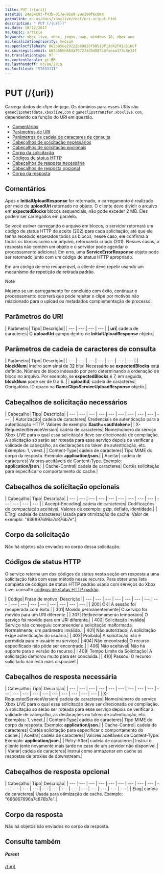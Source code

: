 ```yaml
---
title: PUT (/{uri})
assetID: 24a24c93-f43b-017e-91e0-29e190fec8a8
permalink: en-us/docs/xboxlive/rest/uri-uriput.html
description: " PUT (/{uri})"
ms.date: 10/12/2017
ms.topic: article
keywords: xbox live, xbox, jogos, uwp, windows 10, xbox one
ms.localizationpriority: medium
ms.openlocfilehash: 862b956e29222bb9d28f98510f13d42fd1a51b6f
ms.sourcegitcommit: b034650b684a767274d5d88746faeea373c8e34f
ms.translationtype: MT
ms.contentlocale: pt-BR
ms.lasthandoff: 03/06/2019
ms.locfileid: "57633111"
---
```

# <a name="put-uri"></a>PUT (/{uri})
Carrega dados de clipe de jogo.
Os domínios para esses URIs são `gameclipsmetadata.xboxlive.com` e `gameclipstransfer.xboxlive.com`, dependendo da função do URI em questão.

  * [Comentários](#ID4EX)
  * [Parâmetros de URI](#ID4EQB)
  * [Parâmetros de cadeia de caracteres de consulta](#ID4ERC)
  * [Cabeçalhos de solicitação necessários](#ID4EBE)
  * [Cabeçalhos de solicitação opcionais](#ID4ENG)
  * [Corpo da solicitação](#ID4EWH)
  * [Códigos de status HTTP](#ID4ECAAC)
  * [Cabeçalhos de resposta necessária](#ID4EYEAC)
  * [Cabeçalhos de resposta opcional](#ID4ELHAC)
  * [Corpo da resposta](#ID4ELIAC)

<a id="ID4EX"></a>


## <a name="remarks"></a>Comentários

Após o **InitialUploadResponse** for retornado, o carregamento é realizado por meio de **uploadUri** retornado no objeto. O cliente deve dividir o arquivo em **expectedBlocks** blocos sequenciais, não pode exceder 2 MB. Eles podem ser carregados em paralelo.

Se você estiver carregando o arquivo em blocos, o servidor retornará um código de status HTTP de aceito (202) para cada solicitação, até que ele tenha recebido esperados todos os blocos, nesse caso, ele confirma a todos os blocos como um arquivo, retornando criado (201). Nesses casos, a resposta não contém um objeto e o servidor pode agendar o processamento adicional. Em erro, uma **ServiceErrorResponse** objeto pode ser retornado junto com um código de status HTTP apropriado.

Em um código de erro recuperável, o cliente deve repetir usando um mecanismo de repetição de retirada padrão.

> [!NOTE] 
> Mesmo se um carregamento for concluído com êxito, continuar o processamento ocorrerá que pode rejeitar o clipe por motivos não relacionado para o upload ou metadados complementação de processo.


<a id="ID4EQB"></a>


## <a name="uri-parameters"></a>Parâmetros do URI

| Parâmetro| Tipo| Descrição|
| --- | --- | --- | --- |
| <b>uri</b>| cadeia de caracteres| O <b>uploadUri</b> campo dentro de <b>InitialUploadResponse</b> objeto.|

<a id="ID4ERC"></a>


## <a name="query-string-parameters"></a>Parâmetros de cadeia de caracteres de consulta

| Parâmetro| Tipo| Descrição|
| --- | --- | --- | --- | --- | --- | --- |
| <b>blockNum</b>| inteiro sem sinal de 32 bits| Necessário se <b>expectedBlocks</b> está definido. Número de bloco indexado por zero determinando a ordenação de bloco no arquivo. Por exemplo, se <b>expectedBlocks</b> é 7, em seguida, <b>blockNum</b> pode ser de 0 a 6. |
| <b>uploadId</b>| cadeia de caracteres| Obrigatório. ID opaco na <b>GameClipsServiceUploadResponse</b> objeto.|

<a id="ID4EBE"></a>


## <a name="required-request-headers"></a>Cabeçalhos de solicitação necessários

| Cabeçalho| Tipo| Descrição|
| --- | --- | --- | --- | --- | --- | --- | --- | --- | --- |
| Autorização| cadeia de caracteres| Credenciais de autenticação para a autenticação HTTP. Valores de exemplo: <b>Xauth=&lt;authtoken></b>|
| X-RequestedServiceVersion| cadeia de caracteres| Nome/número do serviço Xbox LIVE para o qual essa solicitação deve ser direcionada de compilação. A solicitação só serão ser roteada para esse serviço depois de verificar a validade de cabeçalho, as declarações no token de autenticação, etc. Exemplos: 1, vnext.|
| Content-Type| cadeia de caracteres| Tipo MIME do corpo da resposta. Exemplo: <b>application/json</b>.|
| Aceitar| cadeia de caracteres| Valores aceitáveis de Content-Type. Exemplo: <b>application/json</b>.|
| Cache-Control| cadeia de caracteres| Cortês solicitação para especificar o comportamento do cache.|

<a id="ID4ENG"></a>


## <a name="optional-request-headers"></a>Cabeçalhos de solicitação opcionais

| Cabeçalho| Tipo| Descrição|
| --- | --- | --- | --- | --- | --- | --- | --- | --- | --- | --- | --- | --- |
| Accept-Encoding| cadeia de caracteres| Codificações de compactação aceitável. Valores de exemplo: gzip, deflate, identidade.|
| ETag| cadeia de caracteres| Usada para otimização de cache. Valor de exemplo: "686897696a7c876b7e".|

<a id="ID4EWH"></a>


## <a name="request-body"></a>Corpo da solicitação

Não há objetos são enviados no corpo dessa solicitação.

<a id="ID4ECAAC"></a>


## <a name="http-status-codes"></a>Códigos de status HTTP

O serviço retorna um dos códigos de status nesta seção em resposta a uma solicitação feita com esse método nesse recurso. Para obter uma lista completa de códigos de status HTTP padrão usado com serviços do Xbox Live, consulte [códigos de status HTTP padrão](../../additional/httpstatuscodes.md).

| Código| Frase de motivo| Descrição|
| --- | --- | --- | --- | --- | --- | --- | --- | --- | --- | --- | --- | --- | --- | --- | --- |
| 200| OK| A sessão foi recuperada com êxito.|
| 301| Movido permanentemente| O serviço foi movido para um URI diferente.|
| 307| Redirecionamento temporário| O serviço foi movido para um URI diferente.|
| 400| Solicitação Inválida| Serviço não conseguiu compreender a solicitação malformada. Normalmente, um parâmetro inválido.|
| 401| Não autorizado| A solicitação exige autenticação do usuário.|
| 403| Proibido| A solicitação não é permitida para o usuário ou serviço.|
| 404| Não encontrado| O recurso especificado não pôde ser encontrado.|
| 406| Não aceitável| Não há suporte para a versão do recurso.|
| 408| Tempo Limite da Solicitação| A solicitação demorou muito para ser concluída.|
| 410| Passou| O recurso solicitado não está mais disponível.|

<a id="ID4EYEAC"></a>


## <a name="required-response-headers"></a>Cabeçalhos de resposta necessária

| Cabeçalho| Tipo| Descrição|
| --- | --- | --- | --- | --- | --- | --- | --- | --- | --- | --- | --- | --- | --- | --- | --- | --- | --- | --- |
| X-RequestedServiceVersion| cadeia de caracteres| Nome/número do serviço Xbox LIVE para o qual essa solicitação deve ser direcionada de compilação. A solicitação só serão ser roteada para esse serviço depois de verificar a validade de cabeçalho, as declarações no token de autenticação, etc. Exemplos: 1, vnext.|
| Content-Type| cadeia de caracteres| Tipo MIME do corpo da resposta. Exemplo: <b>application/json</b>.|
| Cache-Control| cadeia de caracteres| Cortês solicitação para especificar o comportamento do cache.|
| Aceitar| cadeia de caracteres| Valores aceitáveis de Content-Type. Exemplo: <b>application/json</b>.|
| Retry-After| cadeia de caracteres| Instrui o cliente tente novamente mais tarde no caso de um servidor não disponível.|
| Variar| cadeia de caracteres| Instrui como armazenar em cache as respostas de proxies de downstream.|

<a id="ID4ELHAC"></a>


## <a name="optional-response-headers"></a>Cabeçalhos de resposta opcional

| Cabeçalho| Tipo| Descrição|
| --- | --- | --- | --- | --- | --- | --- | --- | --- | --- | --- | --- | --- | --- | --- | --- | --- | --- | --- | --- | --- | --- |
| Etag| cadeia de caracteres| Usada para otimização de cache. Exemplo: "686897696a7c876b7e".|

<a id="ID4ELIAC"></a>


## <a name="response-body"></a>Corpo da resposta

Não há objetos são enviados no corpo da resposta.

<a id="ID4EWIAC"></a>


## <a name="see-also"></a>Consulte também

<a id="ID4EYIAC"></a>


##### <a name="parent"></a>Parent

[/{uri}](uri-uri.md)
